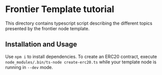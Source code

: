 # Frontier Template tutorial

This directory contains typescript script describing the different topics presented by the frontier node template.

## Installation and Usage

Use `npm i` to install dependencies. To create an ERC20 contract, execute `node_modules/.bin/ts-node create-erc20.ts` while your template node is running in `--dev` mode.
